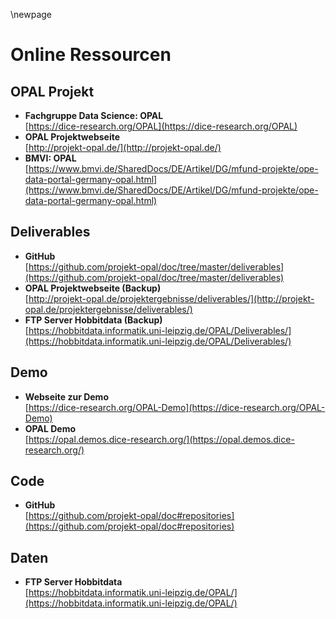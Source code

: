 \newpage

# Online Ressourcen

## OPAL Projekt

- **Fachgruppe Data Science: OPAL**  
  [https://dice-research.org/OPAL](https://dice-research.org/OPAL)
- **OPAL Projektwebseite**  
  [http://projekt-opal.de/](http://projekt-opal.de/)
- **BMVI: OPAL**  
  [https://www.bmvi.de/SharedDocs/DE/Artikel/DG/mfund-projekte/ope-data-portal-germany-opal.html](https://www.bmvi.de/SharedDocs/DE/Artikel/DG/mfund-projekte/ope-data-portal-germany-opal.html)

## Deliverables

- **GitHub**  
  [https://github.com/projekt-opal/doc/tree/master/deliverables](https://github.com/projekt-opal/doc/tree/master/deliverables)
- **OPAL Projektwebseite (Backup)**  
  [http://projekt-opal.de/projektergebnisse/deliverables/](http://projekt-opal.de/projektergebnisse/deliverables/)
- **FTP Server Hobbitdata (Backup)**  
  [https://hobbitdata.informatik.uni-leipzig.de/OPAL/Deliverables/](https://hobbitdata.informatik.uni-leipzig.de/OPAL/Deliverables/)

## Demo

- **Webseite zur Demo**  
  [https://dice-research.org/OPAL-Demo](https://dice-research.org/OPAL-Demo)
- **OPAL Demo**  
  [https://opal.demos.dice-research.org/](https://opal.demos.dice-research.org/)

## Code

- **GitHub**  
  [https://github.com/projekt-opal/doc#repositories](https://github.com/projekt-opal/doc#repositories)

## Daten

- **FTP Server Hobbitdata**  
  [https://hobbitdata.informatik.uni-leipzig.de/OPAL/](https://hobbitdata.informatik.uni-leipzig.de/OPAL/)
  